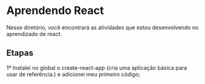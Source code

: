 # Aprendendo React

Nesse diretório, você encontrará as atividades que estou desenvolvendo no aprendizado de react.

## Etapas

1º Instalei no global o create-react-app (cria uma aplicação básica para usar de referência.) e adicionei meu primeiro código;
